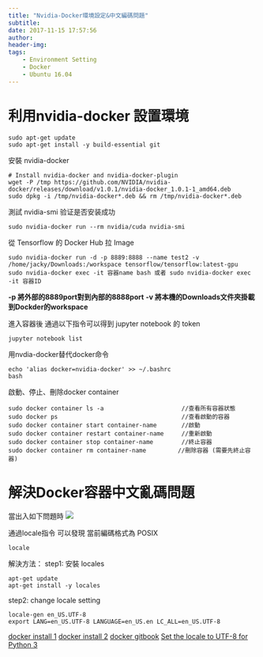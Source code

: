 ```yaml
---
title: "Nvidia-Docker環境設定&中文編碼問題"
subtitle: 
date: 2017-11-15 17:57:56
author: 
header-img: 
tags:
	- Environment Setting
	- Docker
	- Ubuntu 16.04
---
```


# 利用nvidia-docker 設置環境
```
sudo apt-get update
sudo apt-get install -y build-essential git
```

安裝 nvidia-docker
```
# Install nvidia-docker and nvidia-docker-plugin
wget -P /tmp https://github.com/NVIDIA/nvidia-docker/releases/download/v1.0.1/nvidia-docker_1.0.1-1_amd64.deb
sudo dpkg -i /tmp/nvidia-docker*.deb && rm /tmp/nvidia-docker*.deb
```

測試 nvidia-smi 验证是否安装成功
```
sudo nvidia-docker run --rm nvidia/cuda nvidia-smi
```

從 Tensorflow 的 Docker Hub 拉 Image
```
sudo nvidia-docker run -d -p 8889:8888 --name test2 -v /home/jacky/Downloads:/workspace tensorflow/tensorflow:latest-gpu
sudo nvidia-docker exec -it 容器name bash 或者 sudo nvidia-docker exec -it 容器ID  
```
**-p 將外部的8889port對到內部的8888port**
**-v 將本機的Downloads文件夾掛載到Dockder的workspace**

進入容器後 通過以下指令可以得到 jupyter notebook 的 token
```
jupyter notebook list
```

用nvdia-docker替代docker命令
```
echo 'alias docker=nvidia-docker' >> ~/.bashrc
bash
```

啟動、停止、刪除docker container
```
sudo docker container ls -a                      //查看所有容器狀態
sudo docker ps 									 //查看啟動的容器
sudo docker container start container-name		 //啟動
sudo docker container restart container-name	 //重新啟動
sudo docker container stop container-name	 	 //終止容器
sudo docker container rm container-name         //刪除容器 (需要先終止容器)
```

# 解決Docker容器中文亂碼問題

當出入如下問題時
![](error-message.png)

通過locale指令 可以發現 當前編碼格式為 POSIX 
```
locale
```

解決方法：
step1: 安裝 locales 
```
apt-get update
apt-get install -y locales
```
step2: change locale setting
```
locale-gen en_US.UTF-8
export LANG=en_US.UTF-8 LANGUAGE=en_US.en LC_ALL=en_US.UTF-8
```

[docker install 1](https://wyde.github.io/2017/11/08/How-to-Install-Docker-CE-on-Ubuntu-16-04-and-Fedora-26/)
[docker install 2](https://wyde.github.io/2017/11/09/How-to-Install-Tensorflow-using-Docker-on-Ubuntu-16-04/)
[docker gitbook](https://yeasy.gitbooks.io/docker_practice/content/)
[Set the locale to UTF-8 for Python 3](https://webkul.com/blog/setup-locale-python3/)
